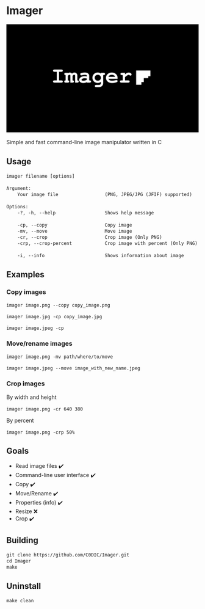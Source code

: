 # Imager

![Imager logo](/misc/imager_poster.png)

Simple and fast command-line image manipulator written in C

## Usage

``` text
imager filename [options]

Argument:
    Your image file                 (PNG, JPEG/JPG (JFIF) supported)

Options:
    -?, -h, --help                  Shows help message

    -cp, --copy                     Copy image
    -mv, --move                     Move image
    -cr, --crop                     Crop image (Only PNG)
    -crp, --crop-percent            Crop image with percent (Only PNG)

    -i, --info                      Shows information about image
```

## Examples

### Copy images  

```text
imager image.png --copy copy_image.png
```

```text
imager image.jpg -cp copy_image.jpg
```

```text
imager image.jpeg -cp
```

### Move/rename images

```text
imager image.png -mv path/where/to/move
```

```text
imager image.jpeg --move image_with_new_name.jpeg
```

### Crop images

By width and height

```text
imager image.png -cr 640 380
```

By percent  

```text
imager image.png -crp 50%
```

## Goals

- Read image files :heavy_check_mark:
- Command-line user interface :heavy_check_mark:
- Copy :heavy_check_mark:
- Move/Rename :heavy_check_mark:
- Properties (info) :heavy_check_mark:
- Resize :x:
- Crop  :heavy_check_mark:

## Building  

``` text
git clone https://github.com/C0DIC/Imager.git
cd Imager
make
```

## Uninstall  

``` text
make clean
```
